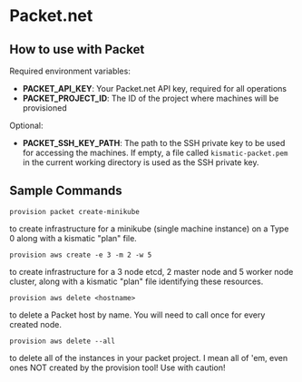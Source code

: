 # Packet.net

## How to use with Packet

Required environment variables:

* **PACKET_API_KEY**: Your Packet.net API key, required for all operations
* **PACKET_PROJECT_ID**: The ID of the project where machines will be provisioned

Optional:

* **PACKET_SSH_KEY_PATH**: The path to the SSH private key to be used for accessing the machines. If empty, 
			    a file called `kismatic-packet.pem` in the current working directory is used as 
			    the SSH private key.

## Sample Commands
`provision packet create-minikube`

to create infrastructure for a minikube (single machine instance) on a Type 0 along with a kismatic "plan" 
file.

`provision aws create -e 3 -m 2 -w 5`

to create infrastructure for a 3 node etcd, 2 master node and 5 worker node cluster, along with 
a kismatic "plan" file identifying these resources.

`provision aws delete <hostname>`

to delete a Packet host by name. You will need to call once for every created node.

`provision aws delete --all`

to delete all of the instances in your packet project. I mean all of 'em, even ones NOT created by the provision tool! Use with caution!